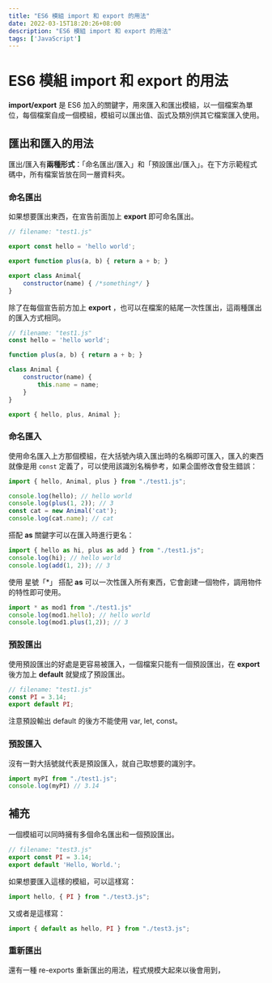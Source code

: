 ```yaml
---
title: "ES6 模組 import 和 export 的用法"
date: 2022-03-15T18:20:26+08:00
description: "ES6 模組 import 和 export 的用法"
tags: ['JavaScript']
---
```

# ES6 模組 import 和 export 的用法
**import/export** 是 ES6 加入的關鍵字，用來匯入和匯出模組，以一個檔案為單位，每個檔案自成一個模組，模組可以匯出值、函式及類別供其它檔案匯入使用。

## 匯出和匯入的用法
匯出/匯入有**兩種形式**：「命名匯出/匯入」和「預設匯出/匯入」。在下方示範程式碼中，所有檔案皆放在同一層資料夾。
### 命名匯出
如果想要匯出東西，在宣告前面加上 **export** 即可命名匯出。
```js
// filename: "test1.js"

export const hello = 'hello world';

export function plus(a, b) { return a + b; }

export class Animal{
    constructor(name) { /*something*/ }
}
```

除了在每個宣告前方加上 **export** ，也可以在檔案的結尾一次性匯出，這兩種匯出的匯入方式相同。
```js
// filename: "test1.js"
const hello = 'hello world';

function plus(a, b) { return a + b; }

class Animal {
    constructor(name) {
        this.name = name;
    }
}

export { hello, plus, Animal };
```

### 命名匯入
使用命名匯入上方那個模組，在大括號內填入匯出時的名稱即可匯入，匯入的東西就像是用 `const` 定義了，可以使用該識別名稱參考，如果企圖修改會發生錯誤：
```js
import { hello, Animal, plus } from "./test1.js";

console.log(hello); // hello world
console.log(plus(1, 2)); // 3
const cat = new Animal('cat');
console.log(cat.name); // cat
```
搭配 **as** 關鍵字可以在匯入時進行更名：
```js
import { hello as hi, plus as add } from "./test1.js";
console.log(hi); // hello world
console.log(add(1, 2)); // 3
```
使用 星號「*」 搭配 **as** 可以一次性匯入所有東西，它會創建一個物件，調用物件的特性即可使用。
```js
import * as mod1 from "./test1.js"
console.log(mod1.hello); // hello world
console.log(mod1.plus(1,2)); // 3
```

### 預設匯出
使用預設匯出的好處是更容易被匯入，一個檔案只能有一個預設匯出，在 **export** 後方加上 **default** 就變成了預設匯出。
```js
// filename: "test1.js"
const PI = 3.14;
export default PI;
```
注意預設輸出 default 的後方不能使用 var, let, const。

### 預設匯入
沒有一對大括號就代表是預設匯入，就自己取想要的識別字。
```js
import myPI from "./test1.js";
console.log(myPI) // 3.14
```

## 補充
一個模組可以同時擁有多個命名匯出和一個預設匯出。
```js
// filename: "test3.js"
export const PI = 3.14;
export default 'Hello, World.';
```
如果想要匯入這樣的模組，可以這樣寫：
```js
import hello, { PI } from "./test3.js";
```
又或者是這樣寫：
```js
import { default as hello, PI } from "./test3.js";
```

### 重新匯出
還有一種 re-exports 重新匯出的用法，程式規模大起來以後會用到，